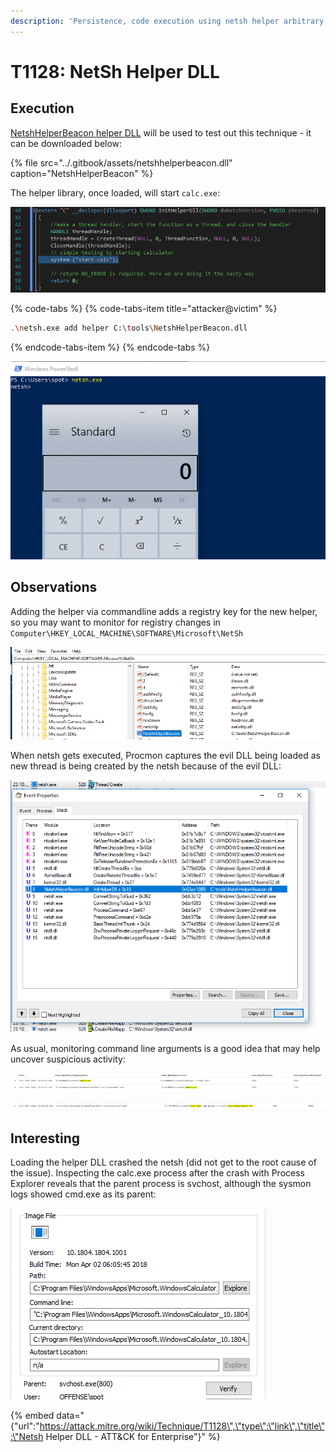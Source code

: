 ```yaml
---
description: 'Persistence, code execution using netsh helper arbitrary libraries.'
---
```


# T1128: NetSh Helper DLL

## Execution

[NetshHelperBeacon helper DLL](https://github.com/outflanknl/NetshHelperBeacon) will be used to test out this technique - it can be downloaded below:

{% file src="../.gitbook/assets/netshhelperbeacon.dll" caption="NetshHelperBeacon" %}

The helper library, once loaded, will start `calc.exe`:

![](../.gitbook/assets/netsh-code%20%281%29.png)

{% code-tabs %}
{% code-tabs-item title="attacker@victim" %}
```bash
.\netsh.exe add helper C:\tools\NetshHelperBeacon.dll
```
{% endcode-tabs-item %}
{% endcode-tabs %}

![](../.gitbook/assets/netsh-calc.png)

## Observations

Adding the helper via commandline adds a registry key for the new helper, so you may want to monitor for registry changes in `Computer\HKEY_LOCAL_MACHINE\SOFTWARE\Microsoft\NetSh`

![](../.gitbook/assets/netsh-registry.png)

When netsh gets executed, Procmon captures the evil DLL being loaded as new thread is being created by the netsh because of the evil DLL:

![](../.gitbook/assets/netsh-procmon.png)

As usual, monitoring command line arguments is a good idea that may help uncover suspicious activity:

![](../.gitbook/assets/netsh-logs1.png)

![](../.gitbook/assets/netsh-logs2.png)

## Interesting

Loading the helper DLL crashed the netsh \(did not get to the root cause of the issue\). Inspecting the calc.exe process after the crash with Process Explorer reveals that the parent process is svchost, although the sysmon logs showed cmd.exe as its parent:

![](../.gitbook/assets/netsh-ancestry.png)

{% embed data="{\"url\":\"https://attack.mitre.org/wiki/Technique/T1128\",\"type\":\"link\",\"title\":\"Netsh Helper DLL - ATT&CK for Enterprise\"}" %}

